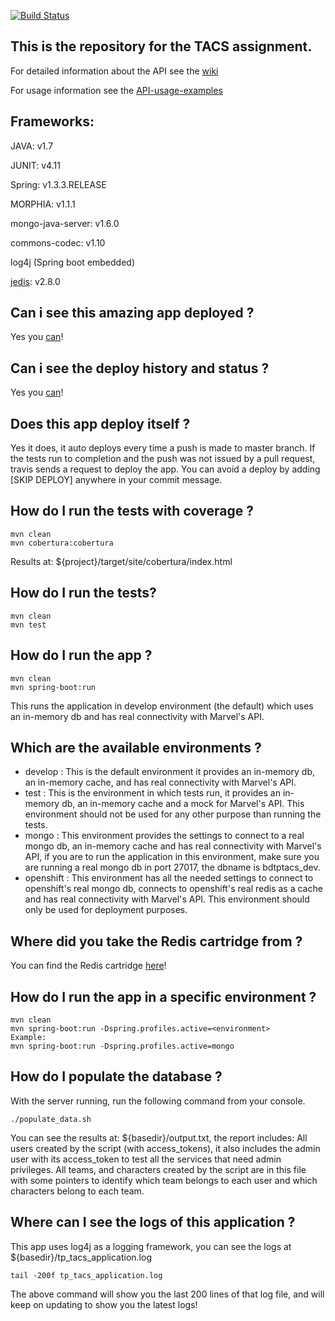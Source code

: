 [![Build Status](https://travis-ci.com/niko118/tp-tacs.svg?token=yWHUWReDvcqkbLeRzp1p&branch=master)](https://magnum.travis-ci.com/niko118/tp-tacs)

## This is the repository for the TACS assignment.

For detailed information about the API see the [wiki](https://github.com/niko118/tp-tacs/wiki)

For usage information see the [API-usage-examples](https://github.com/niko118/tp-tacs/wiki/API-usage-examples)

## Frameworks:

JAVA: v1.7

JUNIT: v4.11

Spring: v1.3.3.RELEASE

MORPHIA: v1.1.1

mongo-java-server: v1.6.0

commons-codec: v1.10

log4j (Spring boot embedded)

[jedis](https://github.com/xetorthio/jedis): v2.8.0

## Can i see this amazing app deployed ?

Yes you [can](https://tptacsutnfrba-pablogallazzi.rhcloud.com/)!

## Can i see the deploy history and status ?

Yes you [can](http://190.192.142.145/deploy/5737931a7628e17321000043)!

## Does this app deploy itself ?

Yes it does, it auto deploys every time a push is made to master branch.
If the tests run to completion and the push was not issued by a pull request, travis sends a request to deploy the app.
You can avoid a deploy by adding [SKIP DEPLOY] anywhere in your commit message.

## How do I run the tests with coverage ?

```
mvn clean
mvn cobertura:cobertura
```

Results at: ${project}/target/site/cobertura/index.html

## How do I run the tests?

```
mvn clean
mvn test
```

## How do I run the app ?

```
mvn clean
mvn spring-boot:run
```

This runs the application in develop environment (the default) which uses an in-memory db and has real connectivity with Marvel's API.

## Which are the available environments ?

* develop : This is the default environment it provides an in-memory db, an in-memory cache, and has real connectivity with Marvel's API.
* test : This is the environment in which tests run, it provides an in-memory db, an in-memory cache and a mock for Marvel's API. This environment should not be used for any other purpose than running the tests.
* mongo : This environment provides the settings to connect to a real mongo db, an in-memory cache and has real connectivity with Marvel's API, if you are to run the application in this environment, make sure you are running a real mongo db in port 27017, the dbname is bdtptacs_dev.
* openshift : This environment has all the needed settings to connect to openshift's real mongo db, connects to openshift's real redis as a cache and has real connectivity with Marvel's API. This environment should only be used for deployment purposes.

## Where did you take the Redis cartridge from ?

You can find the Redis cartridge [here](https://github.com/smarterclayton/openshift-redis-cart)!

## How do I run the app in a specific environment ?

```
mvn clean
mvn spring-boot:run -Dspring.profiles.active=<environment>
Example:
mvn spring-boot:run -Dspring.profiles.active=mongo
```

## How do I populate the database ?

With the server running, run the following command from your console.

```
./populate_data.sh
```

You can see the results at: ${basedir}/output.txt, the report includes:
All users created by the script (with access_tokens), it also includes the admin user with its 
access_token to test all the services that need admin privileges.
All teams, and characters created by the script are in this file with some pointers to
identify which team belongs to each user and which characters belong to each team.

## Where can I see the logs of this application ?

This app uses log4j as a logging framework, you can see the logs at ${basedir}/tp_tacs_application.log

```
tail -200f tp_tacs_application.log
```

The above command will show you the last 200 lines of that log file, and will keep on updating to show you the latest logs!
